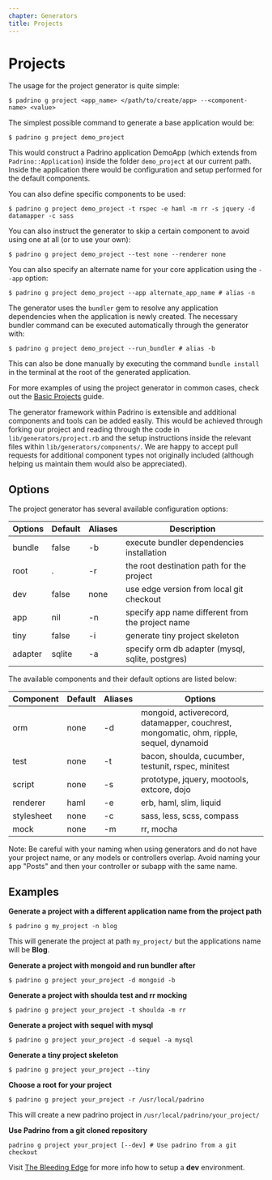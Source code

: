 ```yaml
---
chapter: Generators
title: Projects
---
```


# Projects

The usage for the project generator is quite simple:

```shell
$ padrino g project <app_name> </path/to/create/app> --<component-name> <value>
```

The simplest possible command to generate a base application would be:

```shell
$ padrino g project demo_project
```

This would construct a Padrino application DemoApp (which extends from
`Padrino::Application`) inside the folder `demo_project` at our current path.
Inside the application there would be configuration and setup performed for the
default components.

You can also define specific components to be used:

```shell
$ padrino g project demo_project -t rspec -e haml -m rr -s jquery -d datamapper -c sass
```

You can also instruct the generator to skip a certain component to avoid using
one at all (or to use your own):

```shell
$ padrino g project demo_project --test none --renderer none
```

You can also specify an alternate name for your core application using the
`--app` option:

```shell
$ padrino g project demo_project --app alternate_app_name # alias -n
```

The generator uses the `bundler` gem to resolve any application dependencies
when the application is newly created. The necessary bundler command can be
executed automatically through the generator with:

```shell
$ padrino g project demo_project --run_bundler # alias -b
```

This can also be done manually by executing the command `bundle install` in the
terminal at the root of the generated application.

For more examples of using the project generator in common cases, check out the
[Basic Projects](/guides/getting-started/basic-projects "Basic Projects") guide.

The generator framework within Padrino is extensible and additional components
and tools can be added easily. This would be achieved through forking our
project and reading through the code in `lib/generators/project.rb` and the
setup instructions inside the relevant files within
`lib/generators/components/`. We are happy to accept pull requests for
additional component types not originally included (although helping us maintain
them would also be appreciated).

## Options

The project generator has several available configuration options:

Options | Default | Aliases | Description
------- | ------- | ------- | ------------------------------------------------
bundle  | false   | -b      | execute bundler dependencies installation
root    | .       | -r      | the root destination path for the project
dev     | false   | none    | use edge version from local git checkout
app     | nil     | -n      | specify app name different from the project name
tiny    | false   | -i      | generate tiny project skeleton
adapter | sqlite  | -a      | specify orm db adapter (mysql, sqlite, postgres)

The available components and their default options are listed below:

Component  | Default | Aliases | Options
---------- | ------- | ------- | ---------------------------------------------------------------------------------------
orm        | none    | -d      | mongoid, activerecord, datamapper, couchrest, mongomatic, ohm, ripple, sequel, dynamoid
test       | none    | -t      | bacon, shoulda, cucumber, testunit, rspec, minitest
script     | none    | -s      | prototype, jquery, mootools, extcore, dojo
renderer   | haml    | -e      | erb, haml, slim, liquid
stylesheet | none    | -c      | sass, less, scss, compass
mock       | none    | -m      | rr, mocha

Note: Be careful with your naming when using generators and do not have your
project name, or any models or controllers overlap. Avoid naming your app
"Posts" and then your controller or subapp with the same name.

## Examples

**Generate a project with a different application name from the project path**

```shell
$ padrino g my_project -n blog
```

This will generate the project at path `my_project/` but the applications name
will be **Blog**.

**Generate a project with mongoid and run bundler after**

```shell
$ padrino g project your_project -d mongoid -b
```

**Generate a project with shoulda test and rr mocking**

```shell
$ padrino g project your_project -t shoulda -m rr
```

**Generate a project with sequel with mysql**

```shell
$ padrino g project your_project -d sequel -a mysql
```

**Generate a tiny project skeleton**

```shell
$ padrino g project your_project --tiny
```

**Choose a root for your project**

```shell
$ padrino g project your_project -r /usr/local/padrino
```

This will create a new padrino project in `/usr/local/padrino/your_project/`

**Use Padrino from a git cloned repository**

```shell
padrino g project your_project [--dev] # Use padrino from a git checkout
```

Visit [The Bleeding Edge](/guides/introduction/the-bleeding-edge "The Bleeding Edge") for
more info how to setup a **dev** environment.
